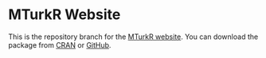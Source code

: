# MTurkR Website #

This is the repository branch for the [MTurkR website](http://leeper.github.io/MTurkR). You can download the package from [CRAN](http://cran.r-project.org/web/packages/MTurkR/index.html) or [GitHub](https://github.com/leeper/MTurkR).


